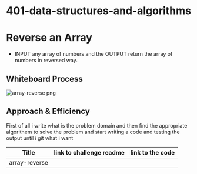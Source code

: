# 401-data-structures-and-algorithms

# Reverse an Array
<!-- Description of the challenge -->
* INPUT any array of numbers and the OUTPUT return the array of numbers in reversed way.

## Whiteboard Process
<!-- Embedded whiteboard image -->
![array-reverse png](https://user-images.githubusercontent.com/79080942/123548338-0fb72500-d76d-11eb-84d0-96d5cf6cd0e1.png)


## Approach & Efficiency
<!-- What approach did you take? Discuss Why. What is the Big O space/time for this approach? -->

First of all i write what is the problem domain and then find the appropriate algorithem to solve the problem and start writing a code and testing the output until i git what i want 




|Title | link to challenge readme | link to the code |
|------|--------------------------|------------------|
|array-reverse | [](https://github.com/baraarami/401-data-structures-and-algorithms/blob/main/README.md) | [](https://github.com/baraarami/401-data-structures-and-algorithms/blob/main/challenges/array-reverse.java) |

